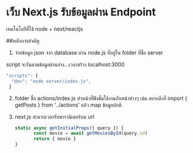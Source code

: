 # เว็บ Next.js รับข้อมูลผ่าน Endpoint 
 เทคโนโลยีที่ใช้ node + next/reactjs

##หลักการสำคัญ
1. จ่ายข้อมูล json จาก database ผ่าน node.js ที่อยู่ใน folder ที่ชื่อ server

script จะรันตามข้อมูลด้านล่าง...เวลาสร้าง localhost:3000

  ```javascript
  "scripts": {
    "dev": "node server/index.js",
   }
  ```
2. folder ชื่อ actions/index.js ทำหน้าที่ฟังชั่นใช้งานกับหน้าต่างๆ เช่น อยากดึงก็ import { getPosts } from '../actions' แล้ว map ข้อมูลปกติ
3. next.js สะดวกเวลารับพารามิเตอร์บน url  

    ```javascript
    static async getInitialProps({ query }) {
           const movie = await getMoviesById(query.id)
           return { movie }
    }
    ```


